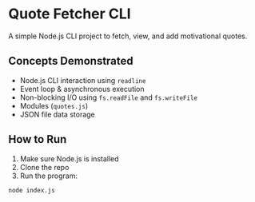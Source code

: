 # Quote Fetcher CLI

A simple Node.js CLI project to fetch, view, and add motivational quotes.

## Concepts Demonstrated
- Node.js CLI interaction using `readline`
- Event loop & asynchronous execution
- Non-blocking I/O using `fs.readFile` and `fs.writeFile`
- Modules (`quotes.js`)
- JSON file data storage

## How to Run
1. Make sure Node.js is installed
2. Clone the repo
3. Run the program:

```bash
node index.js

